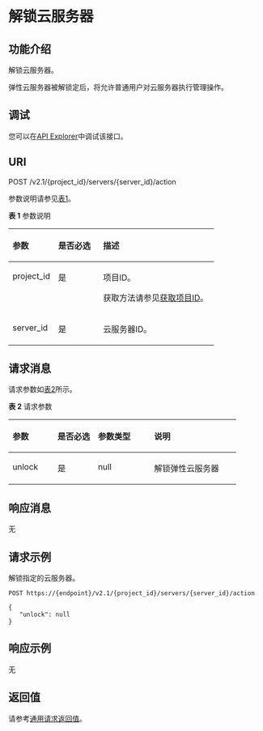 # 解锁云服务器<a name="ecs_03_0305"></a>

## 功能介绍<a name="zh-cn_topic_0057973176_section38263289"></a>

解锁云服务器。

弹性云服务器被解锁定后，将允许普通用户对云服务器执行管理操作。

## 调试<a name="section926243314015"></a>

您可以在[API Explorer](https://apiexplorer.developer.huaweicloud.com/apiexplorer/doc?product=ECS&api=NovaUnlockServer)中调试该接口。

## URI<a name="zh-cn_topic_0057973176_section8825287"></a>

POST /v2.1/\{project\_id\}/servers/\{server\_id\}/action

参数说明请参见[表1](#zh-cn_topic_0057973176_table32475667)。

**表 1**  参数说明

<a name="zh-cn_topic_0057973176_table32475667"></a>
<table><thead align="left"><tr id="zh-cn_topic_0057973176_row44937496"><th class="cellrowborder" valign="top" width="22.24%" id="mcps1.2.4.1.1"><p id="p5187119"><a name="p5187119"></a><a name="p5187119"></a>参数</p>
</th>
<th class="cellrowborder" valign="top" width="21.87%" id="mcps1.2.4.1.2"><p id="p17503500"><a name="p17503500"></a><a name="p17503500"></a>是否必选</p>
</th>
<th class="cellrowborder" valign="top" width="55.88999999999999%" id="mcps1.2.4.1.3"><p id="p8497414"><a name="p8497414"></a><a name="p8497414"></a>描述</p>
</th>
</tr>
</thead>
<tbody><tr id="zh-cn_topic_0057973176_row1664874"><td class="cellrowborder" valign="top" width="22.24%" headers="mcps1.2.4.1.1 "><p id="zh-cn_topic_0057973176_p637140"><a name="zh-cn_topic_0057973176_p637140"></a><a name="zh-cn_topic_0057973176_p637140"></a>project_id</p>
</td>
<td class="cellrowborder" valign="top" width="21.87%" headers="mcps1.2.4.1.2 "><p id="zh-cn_topic_0057973176_p51608407"><a name="zh-cn_topic_0057973176_p51608407"></a><a name="zh-cn_topic_0057973176_p51608407"></a>是</p>
</td>
<td class="cellrowborder" valign="top" width="55.88999999999999%" headers="mcps1.2.4.1.3 "><p id="p37593705"><a name="p37593705"></a><a name="p37593705"></a>项目ID。</p>
<p id="p1180512217438"><a name="p1180512217438"></a><a name="p1180512217438"></a>获取方法请参见<a href="获取项目ID.md">获取项目ID</a>。</p>
</td>
</tr>
<tr id="zh-cn_topic_0057973176_row41565035"><td class="cellrowborder" valign="top" width="22.24%" headers="mcps1.2.4.1.1 "><p id="zh-cn_topic_0057973176_p11324657"><a name="zh-cn_topic_0057973176_p11324657"></a><a name="zh-cn_topic_0057973176_p11324657"></a>server_id</p>
</td>
<td class="cellrowborder" valign="top" width="21.87%" headers="mcps1.2.4.1.2 "><p id="zh-cn_topic_0057973176_p44882061"><a name="zh-cn_topic_0057973176_p44882061"></a><a name="zh-cn_topic_0057973176_p44882061"></a>是</p>
</td>
<td class="cellrowborder" valign="top" width="55.88999999999999%" headers="mcps1.2.4.1.3 "><p id="zh-cn_topic_0057973176_p11568292"><a name="zh-cn_topic_0057973176_p11568292"></a><a name="zh-cn_topic_0057973176_p11568292"></a><span id="text1534311164612"><a name="text1534311164612"></a><a name="text1534311164612"></a>云服务器</span>ID。</p>
</td>
</tr>
</tbody>
</table>

## 请求消息<a name="zh-cn_topic_0057973176_section58292189"></a>

请求参数如[表2](#zh-cn_topic_0057973176_table65978805)所示。

**表 2**  请求参数

<a name="zh-cn_topic_0057973176_table65978805"></a>
<table><thead align="left"><tr id="zh-cn_topic_0057973176_row45865265"><th class="cellrowborder" valign="top" width="19.77197719771977%" id="mcps1.2.5.1.1"><p id="zh-cn_topic_0057973176_p24098979"><a name="zh-cn_topic_0057973176_p24098979"></a><a name="zh-cn_topic_0057973176_p24098979"></a>参数</p>
</th>
<th class="cellrowborder" valign="top" width="17.791779177917793%" id="mcps1.2.5.1.2"><p id="p6342334101715"><a name="p6342334101715"></a><a name="p6342334101715"></a>是否必选</p>
</th>
<th class="cellrowborder" valign="top" width="24.71247124712471%" id="mcps1.2.5.1.3"><p id="zh-cn_topic_0057973176_p5860269"><a name="zh-cn_topic_0057973176_p5860269"></a><a name="zh-cn_topic_0057973176_p5860269"></a>参数类型</p>
</th>
<th class="cellrowborder" valign="top" width="37.72377237723772%" id="mcps1.2.5.1.4"><p id="zh-cn_topic_0057973176_p62959532"><a name="zh-cn_topic_0057973176_p62959532"></a><a name="zh-cn_topic_0057973176_p62959532"></a>说明</p>
</th>
</tr>
</thead>
<tbody><tr id="zh-cn_topic_0057973176_row66557295"><td class="cellrowborder" valign="top" width="19.77197719771977%" headers="mcps1.2.5.1.1 "><p id="zh-cn_topic_0057973176_p22431852"><a name="zh-cn_topic_0057973176_p22431852"></a><a name="zh-cn_topic_0057973176_p22431852"></a>unlock</p>
</td>
<td class="cellrowborder" valign="top" width="17.791779177917793%" headers="mcps1.2.5.1.2 "><p id="p1434216345178"><a name="p1434216345178"></a><a name="p1434216345178"></a>是</p>
</td>
<td class="cellrowborder" valign="top" width="24.71247124712471%" headers="mcps1.2.5.1.3 "><p id="zh-cn_topic_0057973176_p5040713"><a name="zh-cn_topic_0057973176_p5040713"></a><a name="zh-cn_topic_0057973176_p5040713"></a>null</p>
</td>
<td class="cellrowborder" valign="top" width="37.72377237723772%" headers="mcps1.2.5.1.4 "><p id="zh-cn_topic_0057973176_p54558660"><a name="zh-cn_topic_0057973176_p54558660"></a><a name="zh-cn_topic_0057973176_p54558660"></a>解锁<span id="text532952345718"><a name="text532952345718"></a><a name="text532952345718"></a>弹性云服务器</span></p>
</td>
</tr>
</tbody>
</table>

## 响应消息<a name="zh-cn_topic_0057973176_section1628434413713"></a>

无

## 请求示例<a name="zh-cn_topic_0057973176_section14285144433715"></a>

解锁指定的云服务器。

```
POST https://{endpoint}/v2.1/{project_id}/servers/{server_id}/action

{
   "unlock": null 
}
```

## 响应示例<a name="section177213225519"></a>

无

## 返回值<a name="zh-cn_topic_0057973176_section1642564"></a>

请参考[通用请求返回值](通用请求返回值.md)。

